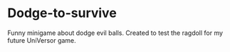 # Dodge-to-survive
Funny minigame about dodge evil balls. Created to test the ragdoll for my future UniVersor game.
